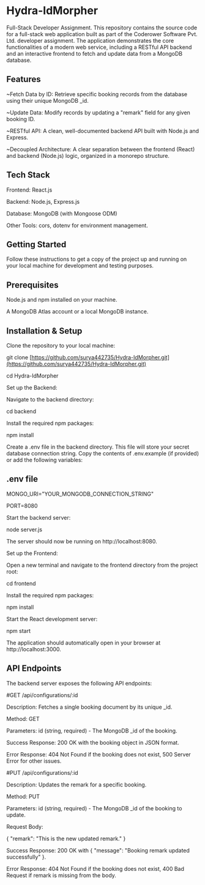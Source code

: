 # Hydra-IdMorpher

Full-Stack Developer Assignment.
This repository contains the source code for a full-stack web application built as part of the Coderower Software Pvt. Ltd. developer assignment. The application demonstrates the core functionalities of a modern web service, including a RESTful API backend and an interactive frontend to fetch and update data from a MongoDB database.

Features
-
~Fetch Data by ID: Retrieve specific booking records from the database using their unique MongoDB _id.

~Update Data: Modify records by updating a "remark" field for any given booking ID.

~RESTful API: A clean, well-documented backend API built with Node.js and Express.

~Decoupled Architecture: A clear separation between the frontend (React) and backend (Node.js) logic, organized in a monorepo structure.

Tech Stack
-
Frontend: React.js

Backend: Node.js, Express.js

Database: MongoDB (with Mongoose ODM)

Other Tools: cors, dotenv for environment management.

Getting Started
-
Follow these instructions to get a copy of the project up and running on your local machine for development and testing purposes.

Prerequisites
-
Node.js and npm installed on your machine.

A MongoDB Atlas account or a local MongoDB instance.

Installation & Setup
-
Clone the repository to your local machine:

git clone [https://github.com/surya442735/Hydra-IdMorpher.git](https://github.com/surya442735/Hydra-IdMorpher.git)

cd Hydra-IdMorpher

Set up the Backend:

Navigate to the backend directory:

cd backend

Install the required npm packages:

npm install

Create a .env file in the backend directory. This file will store your secret database connection string. Copy the contents of .env.example (if provided) or add the following variables:

.env file
-
MONGO_URI="YOUR_MONGODB_CONNECTION_STRING"

PORT=8080

Start the backend server:

node server.js

The server should now be running on http://localhost:8080.

Set up the Frontend:

Open a new terminal and navigate to the frontend directory from the project root:

cd frontend

Install the required npm packages:

npm install

Start the React development server:

npm start

The application should automatically open in your browser at http://localhost:3000.

API Endpoints
-
The backend server exposes the following API endpoints:

#GET /api/configurations/:id

Description: Fetches a single booking document by its unique _id.

Method: GET

Parameters: id (string, required) - The MongoDB _id of the booking.

Success Response: 200 OK with the booking object in JSON format.

Error Response: 404 Not Found if the booking does not exist, 500 Server Error for other issues.

#PUT /api/configurations/:id

Description: Updates the remark for a specific booking.

Method: PUT

Parameters: id (string, required) - The MongoDB _id of the booking to update.

Request Body:

{
  "remark": "This is the new updated remark."
}

Success Response: 200 OK with { "message": "Booking remark updated successfully" }.

Error Response: 404 Not Found if the booking does not exist, 400 Bad Request if remark is missing from the body.
